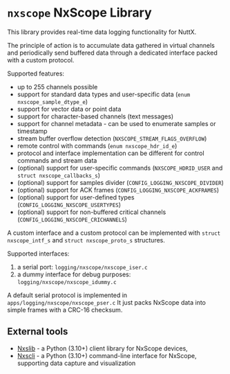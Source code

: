 # `nxscope` NxScope Library

This library provides real-time data logging functionality for NuttX.

The principle of action is to accumulate data gathered in virtual
channels and periodically send buffered data through a dedicated
interface packed with a custom protocol.

Supported features:

  - up to 255 channels possible
  - support for standard data types and user-specific data (`enum
    nxscope_sample_dtype_e`)
  - support for vector data or point data
  - support for character-based channels (text messages)
  - support for channel metadata - can be used to enumerate samples or
    timestamp
  - stream buffer overflow detection (`NXSCOPE_STREAM_FLAGS_OVERFLOW`)
  - remote control with commands (`enum nxscope_hdr_id_e`)
  - protocol and interface implementation can be different for control
    commands and stream data
  - (optional) support for user-specific commands (`NXSCOPE_HDRID_USER`
    and `struct nxscope_callbacks_s`)
  - (optional) support for samples divider
    (`CONFIG_LOGGING_NXSCOPE_DIVIDER`)
  - (optional) support for ACK frames
    (`CONFIG_LOGGING_NXSCOPE_ACKFRAMES`)
  - (optional) support for user-defined types
    (`CONFIG_LOGGING_NXSCOPE_USERTYPES`)
  - (optional) support for non-buffered critical channels
    (`CONFIG_LOGGING_NXSCOPE_CRICHANNELS`)

A custom interface and a custom protocol can be implemented with `struct
nxscope_intf_s` and `struct nxscope_proto_s` structures.

Supported interfaces:

1.  a serial port: `logging/nxscope/nxscope_iser.c`
2.  a dummy interface for debug purposes:
    `logging/nxscope/nxscope_idummy.c`

A default serial protocol is implemented in
`apps/logging/nxscope/nxscope_pser.c` It just packs NxScope data into
simple frames with a CRC-16 checksum.

## External tools

  - [Nxslib](https://github.com/railab/nxslib) - a Python (3.10+) client
    library for NxScope devices,
  - [Nxscli](https://github.com/railab/nxscli) - a Python (3.10+)
    command-line interface for NxScope, supporting data capture and
    visualization
